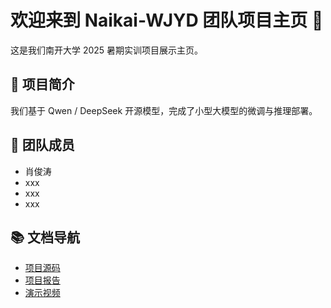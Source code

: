 # 欢迎来到 Naikai-WJYD 团队项目主页 👋

这是我们南开大学 2025 暑期实训项目展示主页。

## 🌟 项目简介
我们基于 Qwen / DeepSeek 开源模型，完成了小型大模型的微调与推理部署。

## 👥 团队成员
- 肖俊涛
- xxx
- xxx
- xxx

## 📚 文档导航
- [项目源码](../)
- [项目报告](report.pdf)
- [演示视频](https://www.bilibili.com/video/xxx)

